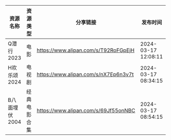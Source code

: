 | 资源名称      | 资源类型   | 分享链接                                 | 发布时间                |
| --------- | ------ | ------------------------------------ | ------------------- |
| Q潜行2023   | 电影     | https://www.alipan.com/s/T92RoFGpEjH | 2024-03-17 12:08:11 |
| H欢乐颂2024  | 电视剧    | https://www.alipan.com/s/nX7Ep6n3v7t | 2024-03-17 08:34:15 |
| B八面埋伏2004 | 经典电影合集 | https://www.alipan.com/s/69Jf55onNBC | 2024-03-17 08:54:15 |
